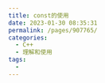 ```yaml
---
title: const的使用
date: 2023-01-30 08:35:31
permalink: /pages/907765/
categories:
  - C++
  - 理解和使用
tags:
  - 
---
```

